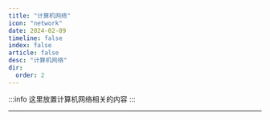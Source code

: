 ```yaml
---
title: "计算机网络"
icon: "network"
date: 2024-02-09
timeline: false
index: false
article: false
desc: "计算机网络"
dir:
  order: 2
---
```


:::info
这里放置计算机网络相关的内容
:::

--- 
<Catalog />